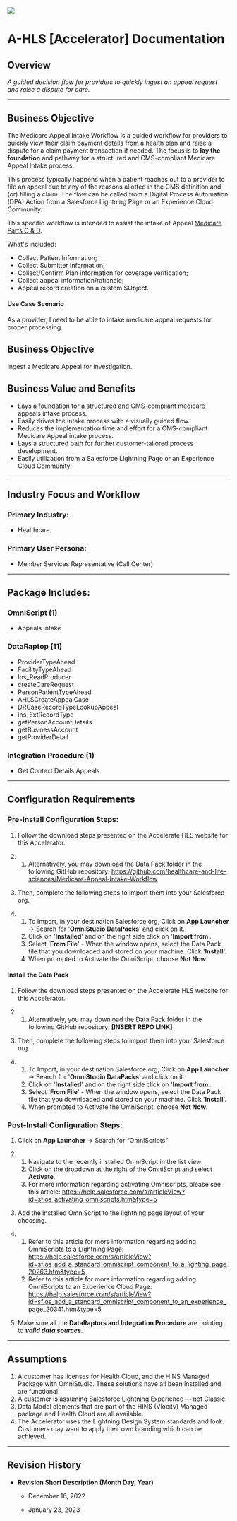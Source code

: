 ![](/images/ahlsbanner.png)

# A-HLS [Accelerator] Documentation 

## Overview

*A guided decision flow for providers to quickly ingest an appeal request and raise a dispute for care.*

------

## Business Objective

The Medicare Appeal Intake Workflow is a guided workflow for providers to quickly view their claim payment details from a health plan and raise a dispute for a claim payment transaction if needed. The focus is to **lay the foundation** and pathway for a structured and CMS-compliant Medicare Appeal Intake process.

This process typically happens when a patient reaches out to a provider to file an appeal due to any of the reasons allotted in the CMS definition and (or) filling a claim. The flow can be called from a Digital Process Automation (DPA) Action from a Salesforce Lightning Page or an Experience Cloud Community. 

This specific workflow is intended to assist the intake of Appeal [Medicare Parts C & D](https://www.cms.gov/qic-decision-search).

What's included:

- Collect Patient Information;
- Collect Submitter information;
- Collect/Confirm Plan information for coverage verification;
- Collect appeal information/rationale;
- Appeal record creation on a custom SObject.

#### Use Case Scenario

As a provider, I need to be able to intake medicare appeal requests for proper processing.

## Business Objective

Ingest a Medicare Appeal for investigation.

## Business Value and Benefits

- Lays a foundation for a structured and CMS-compliant medicare appeals intake process.
- Easily drives the intake process with a visually guided flow.
- Reduces the implementation time and effort for a CMS-compliant Medicare Appeal intake process.
- Lays a structured path for further customer-tailored process development.
- Easily utilization from a Salesforce Lightning Page or an Experience Cloud Community. 

------

## Industry Focus and Workflow

### Primary Industry:

- Healthcare.

### Primary User Persona:

- Member Services Representative (Call Center)

------

## Package Includes:

### **OmniScript (1)**

- Appeals Intake

### **DataRaptop (11)**

- ProviderTypeAhead
- FacilityTypeAhead
- Ins_ReadProducer
- createCareRequest
- PersonPatientTypeAhead
- AHLSCreateAppealCase
- DRCaseRecordTypeLookupAppeal
- ins_ExtRecordType
- getPersonAccountDetails
- getBusinessAccount
- getProviderDetail

### **Integration Procedure (1)**

- Get Context Details Appeals

------

## Configuration Requirements

### Pre-Install Configuration Steps:

1. Follow the download steps presented on the Accelerate HLS website for this Accelerator. 
2. 1. Alternatively, you may download the Data Pack folder in the following GitHub repository: https://github.com/healthcare-and-life-sciences/Medicare-Appeal-Intake-Workflow

3. Then, complete the following steps to import them into your Salesforce org.

4. 1. To Import, in your destination Salesforce org, Click on **App Launcher** → Search for '**OmniStudio DataPacks**' and click on it.
   2. Click on '**Installed**' and on the right side click on '**Import from**'.
   3. Select '**From File**' - When the window opens, select the Data Pack file that you downloaded and stored on your machine. Click '**Install**'.
   4. When prompted to Activate the OmniScript, choose **Not Now**.

#### Install the Data Pack

1. Follow the download steps presented on the Accelerate HLS website for this Accelerator. 

2. 1. Alternatively, you may download the Data Pack folder in the following GitHub repository: **[INSERT REPO LINK]**

3. Then, complete the following steps to import them into your Salesforce org.

4. 1. To Import, in your destination Salesforce org, Click on **App Launcher** → Search for '**OmniStudio DataPacks**' and click on it.
   2. Click on '**Installed**' and on the right side click on '**Import from**'.
   3. Select '**From File**' - When the window opens, select the Data Pack file that you downloaded and stored on your machine. Click '**Install**'.
   4. When prompted to Activate the OmniScript, choose **Not Now**.

### Post-Install Configuration Steps:

1. Click on **App Launcher** → Search for “OmniScripts”

2. 1. Navigate to the recently installed OmniScript in the list view
   2. Click on the dropdown at the right of the OmniScript and select **Activate**.
   3. For more information regarding activating Omniscripts, please see this article: https://help.salesforce.com/s/articleView?id=sf.os_activating_omniscripts.htm&type=5

3. Add the installed OmniScript to the lightning page layout of your choosing. 

4. 1. Refer to this article for more information regarding adding OmniScripts to a Lightning Page: https://help.salesforce.com/s/articleView?id=sf.os_add_a_standard_omniscript_component_to_a_lighting_page_20263.htm&type=5
   2. Refer to this article for more information regarding adding OmniScripts to an Experience Cloud Page: https://help.salesforce.com/s/articleView?id=sf.os_add_a_standard_omniscript_component_to_an_experience_page_20341.htm&type=5

5. Make sure all the **DataRaptors and Integration Procedure** are pointing to ***valid data sources***.

------

## Assumptions

1. A customer has licenses for Health Cloud, and the HINS Managed Package with OmniStudio. These solutions have all been installed and are functional.
2. A customer is assuming Salesforce Lightning Experience — not Classic.
3. Data Model elements that are part of the HINS (Vlocity) Managed package and Health Cloud are all available.
4. The Accelerator uses the Lightning Design System standards and look. Customers may want to apply their own branding which can be achieved.

------

## Revision History

- **Revision Short Description (Month Day, Year)**
  - December 16, 2022

  - January 23, 2023


